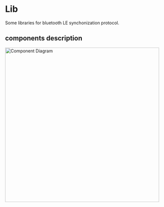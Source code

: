 # Lib
Some libraries for bluetooth LE synchonization protocol. 

## components description

<img src="https://github.com/Daparrag/Lib/blob/service_handler_branch/screenshots/Components_Structures.PNG" alt="Component Diagram" width="500px" />
